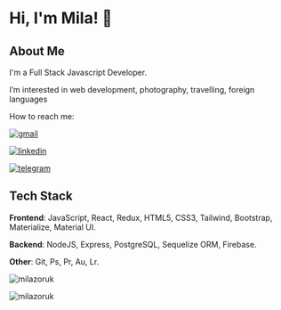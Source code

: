 
# Hi, I'm Mila! 👋


## About Me
I'm a Full Stack Javascript Developer.

I’m interested in web development, photography, travelling, foreign languages

How to reach me:

[![gmail](https://img.shields.io/badge/gmail-FF0000?style=for-the-badge&logo=google&logoColor=white)](https://t.me/milazoruk)

[![linkedin](https://img.shields.io/badge/linkedin-0A66C2?style=for-the-badge&logo=linkedin&logoColor=white)](www.linkedin.com/in/milazoruk)

[![telegram](https://img.shields.io/badge/telegram-1DA1F2?style=for-the-badge&logo=telegram&logoColor=white)](https://t.me/milazoruk)


## Tech Stack
**Frontend**: JavaScript, React, Redux, HTML5, CSS3, Tailwind, Bootstrap, Materialize, Material UI.

**Backend**: NodeJS, Express, PostgreSQL, Sequelize ORM, Firebase.

**Other**: Git, Ps, Pr, Au, Lr. 

<p><img aling="center" src="https://activity-graph.herokuapp.com/graph?username=milazoruk&theme=chartreuse-dark" alt="milazoruk" /></p>

<p><img aling="center" src=https://github-readme-stats.vercel.app/api?username=milazoruk&theme=chartreuse-dark&show_icons=true" alt="milazoruk"/></p>
